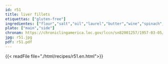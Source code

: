 ```yaml
---
id: r51
title: liver fillets
etiquettas: ["gluten-free"]
ingredientes: ["flour","salt","oil","laurel","butter","wine","spinach","potato"]
plato: ["main","side"]
chronam: https://chroniclingamerica.loc.gov/lccn/sn82001257/1957-03-05/ed-1/seq-5/
jpg: r51.jpg
pdf: r51.pdf
---
```


{{< readFile file="./html/recipes/r51.en.html">}}